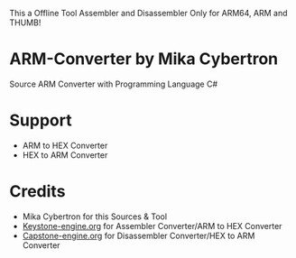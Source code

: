 This a Offline Tool Assembler and Disassembler Only for ARM64, ARM and THUMB!

# ARM-Converter by Mika Cybertron
Source ARM Converter with Programming Language C#


# Support
- ARM to HEX Converter
- HEX to ARM Converter


# Credits
- Mika Cybertron for this Sources & Tool
- [Keystone-engine.org](https://keystone-engine.org) for Assembler Converter/ARM to HEX Converter
- [Capstone-engine.org](https://capstone-engine.org) for Disassembler Converter/HEX to ARM Converter
